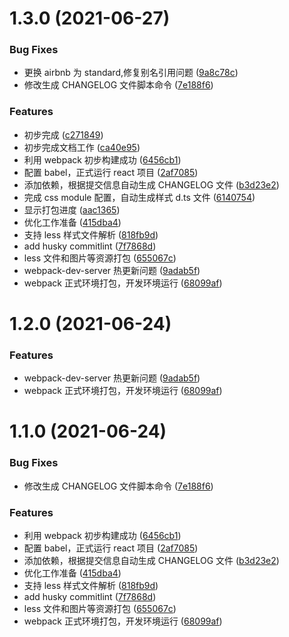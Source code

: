 # 1.3.0 (2021-06-27)

### Bug Fixes

- 更换 airbnb 为 standard,修复别名引用问题 ([9a8c78c](https://github.com/TiAmo126/basic-react-template/commit/9a8c78c8b80eb47f4620498abc80851eec102dd1))
- 修改生成 CHANGELOG 文件脚本命令 ([7e188f6](https://github.com/TiAmo126/basic-react-template/commit/7e188f607d11c96540e178de4518c72a3ad7152b))

### Features

- 初步完成 ([c271849](https://github.com/TiAmo126/basic-react-template/commit/c271849a1cd7e4966c84f5db7f893300e272d44e))
- 初步完成文档工作 ([ca40e95](https://github.com/TiAmo126/basic-react-template/commit/ca40e9550fbde45ebbc191fc13f2445ae289a919))
- 利用 webpack 初步构建成功 ([6456cb1](https://github.com/TiAmo126/basic-react-template/commit/6456cb13dacd3dbf01143e400351d05ebe9a0b9f))
- 配置 babel，正式运行 react 项目 ([2af7085](https://github.com/TiAmo126/basic-react-template/commit/2af7085a746449a8083ae2cd7025734d7139de96))
- 添加依赖，根据提交信息自动生成 CHANGELOG 文件 ([b3d23e2](https://github.com/TiAmo126/basic-react-template/commit/b3d23e2bb051c4bb8b4173085d115a18c2846f73))
- 完成 css module 配置，自动生成样式 d.ts 文件 ([6140754](https://github.com/TiAmo126/basic-react-template/commit/614075414b21e5bef242b0e44c06959d238d23b4))
- 显示打包进度 ([aac1365](https://github.com/TiAmo126/basic-react-template/commit/aac1365d820fc0092e33e19d09d933d5e3c132b6))
- 优化工作准备 ([415dba4](https://github.com/TiAmo126/basic-react-template/commit/415dba4b179b33b587856c98650dbab6661d6518))
- 支持 less 样式文件解析 ([818fb9d](https://github.com/TiAmo126/basic-react-template/commit/818fb9d99d9a6e43f9144fd520ac481db9765931))
- add husky commitlint ([7f7868d](https://github.com/TiAmo126/basic-react-template/commit/7f7868dd62c7b3965c62392ff757d31b3406a06a))
- less 文件和图片等资源打包 ([655067c](https://github.com/TiAmo126/basic-react-template/commit/655067c948051859478e7213ab858f55faa17553))
- webpack-dev-server 热更新问题 ([9adab5f](https://github.com/TiAmo126/basic-react-template/commit/9adab5f169340f0cc7342717de7ca963ad8fe400))
- webpack 正式环境打包，开发环境运行 ([68099af](https://github.com/TiAmo126/basic-react-template/commit/68099af993c7b73ea7067ad158122917a0604765))

# 1.2.0 (2021-06-24)

### Features

- webpack-dev-server 热更新问题 ([9adab5f](https://github.com/TiAmo126/basic-react-template/commit/9adab5f169340f0cc7342717de7ca963ad8fe400))
- webpack 正式环境打包，开发环境运行 ([68099af](https://github.com/TiAmo126/basic-react-template/commit/68099af993c7b73ea7067ad158122917a0604765))

# 1.1.0 (2021-06-24)

### Bug Fixes

- 修改生成 CHANGELOG 文件脚本命令 ([7e188f6](https://github.com/TiAmo126/basic-react-template/commit/7e188f607d11c96540e178de4518c72a3ad7152b))

### Features

- 利用 webpack 初步构建成功 ([6456cb1](https://github.com/TiAmo126/basic-react-template/commit/6456cb13dacd3dbf01143e400351d05ebe9a0b9f))
- 配置 babel，正式运行 react 项目 ([2af7085](https://github.com/TiAmo126/basic-react-template/commit/2af7085a746449a8083ae2cd7025734d7139de96))
- 添加依赖，根据提交信息自动生成 CHANGELOG 文件 ([b3d23e2](https://github.com/TiAmo126/basic-react-template/commit/b3d23e2bb051c4bb8b4173085d115a18c2846f73))
- 优化工作准备 ([415dba4](https://github.com/TiAmo126/basic-react-template/commit/415dba4b179b33b587856c98650dbab6661d6518))
- 支持 less 样式文件解析 ([818fb9d](https://github.com/TiAmo126/basic-react-template/commit/818fb9d99d9a6e43f9144fd520ac481db9765931))
- add husky commitlint ([7f7868d](https://github.com/TiAmo126/basic-react-template/commit/7f7868dd62c7b3965c62392ff757d31b3406a06a))
- less 文件和图片等资源打包 ([655067c](https://github.com/TiAmo126/basic-react-template/commit/655067c948051859478e7213ab858f55faa17553))
- webpack 正式环境打包，开发环境运行 ([68099af](https://github.com/TiAmo126/basic-react-template/commit/68099af993c7b73ea7067ad158122917a0604765))

